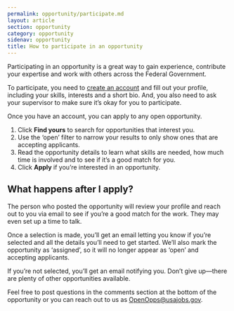 ```yaml
---
permalink: opportunity/participate.md
layout: article
section: opportunity
category: opportunity
sidenav: opportunity
title: How to participate in an opportunity
---
```

Participating in an opportunity is a great way to gain experience, contribute your expertise and work with others across the Federal Government.

To participate, you need to [create an account](../account/create/) and fill out your profile, including your skills, interests and a short bio. And, you also need to ask your supervisor to make sure it’s okay for you to participate.

Once you have an account, you can apply to any open opportunity.  

1. Click **Find yours** to search for opportunities that interest you. 
2. Use the ‘open’ filter to narrow your results to only show ones that are accepting applicants. 
3. Read the opportunity details to learn what skills are needed, how much time is involved and to see if it’s a good match for you.
4. Click **Apply** if you’re interested in an opportunity.

## What happens after I apply?
The person who posted the opportunity will review your profile and reach out to you via email to see if you’re a good match for the work. They may even set up a time to talk.

Once a selection is made, you’ll get an email letting you know if you’re selected and all the details you’ll need to get started.  We’ll also mark the opportunity as ‘assigned’, so it will no longer appear as ‘open’ and accepting applicants.

If you’re not selected, you’ll get an email notifying you.  Don’t give up—there are plenty of other opportunities available.  

Feel free to post questions in the comments section at the bottom of the opportunity or you can reach out to us as OpenOpps@usajobs.gov.
